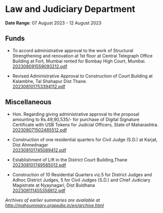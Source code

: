# Law and Judiciary Department

**Date Range**: 07 August 2023 - 12 August 2023


## Funds
- To accord administrative approval to the work of Structural Strengthening and renovation at 1st floor at Central Telegraph Office Building at Fort, Mumbai rented for Bombay High Court, Mumbai.\
  [202308091559093212.pdf](https://gr.maharashtra.gov.in/Site/Upload/Government%20Resolutions/English/202308091559093212.pdf)

- Revised Administrative Approval to Construction of Court Building at Kalambhe, Tal Shahapur Dist Thane.\
  [202308101753394112.pdf](https://gr.maharashtra.gov.in/Site/Upload/Government%20Resolutions/English/202308101753394112.pdf)

## Miscellaneous
- Hon. Regarding giving administrative approval to the proposal amounting to Rs.49,90,535/- for purchase of Digital Signature Certificate with USB Tokens for Judicial Officers, State of Maharashtra.\
  [202308071502485512.pdf](https://gr.maharashtra.gov.in/Site/Upload/Government%20Resolutions/English/202308071502485512.pdf)

- Construction of one residential quarters for Civil Judge (S.D.) at Karjat, Dist Ahmednagar\
  [202308101745089412.pdf](https://gr.maharashtra.gov.in/Site/Upload/Government%20Resolutions/English/202308101745089412.pdf)

- Establishment of Lift in the District Court Building,Thane\
  [202308101749585012.pdf](https://gr.maharashtra.gov.in/Site/Upload/Government%20Resolutions/English/202308101749585012.pdf)

- Construction of 10 Residential Quarters viz.5 for District Judges and Adhoc District Judges, 5 for Civil Judges (S.D.) and Chief Judiciary Magistrate at Nyaynagari, Dist Buldhana\
  [202308111455358812.pdf](https://gr.maharashtra.gov.in/Site/Upload/Government%20Resolutions/English/202308111455358812.pdf)


*Archives of earlier summaries are available at http://mahsummary.orgpedia.in/en/archive.html*